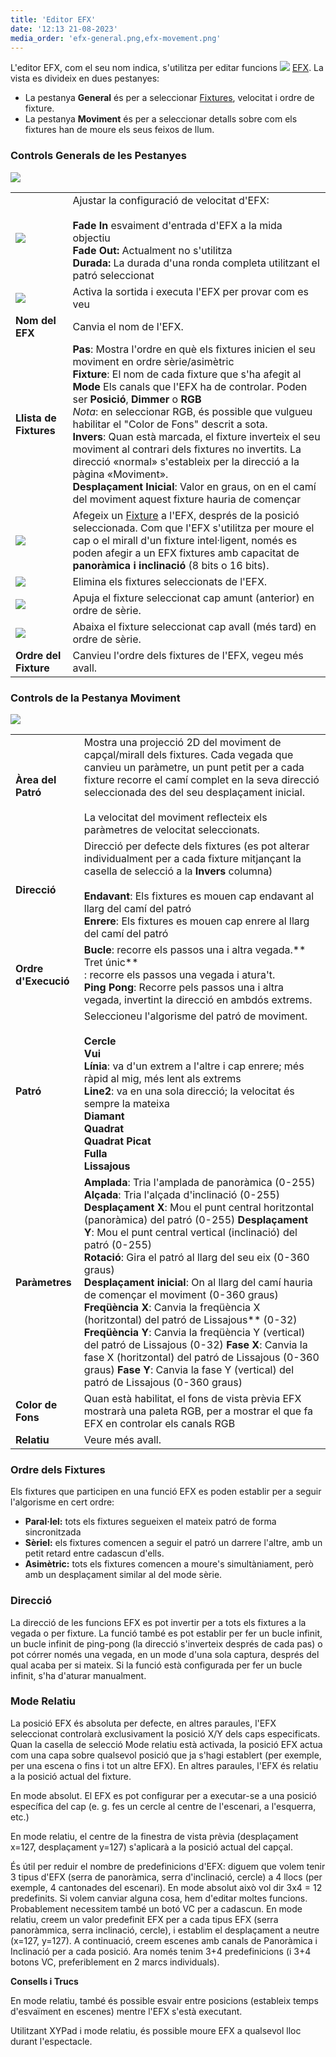 ```yaml
---
title: 'Editor EFX'
date: '12:13 21-08-2023'
media_order: 'efx-general.png,efx-movement.png'
---
```


L'editor EFX, com el seu nom indica, s'utilitza per editar funcions ![](/basics/efx.png) [EFX](/basics/glossary-and-concepts#efx). La vista es divideix en dues pestanyes:

* La pestanya **General** és per a seleccionar [Fixtures](/basics/glossary-and-concepts#fixtures), velocitat i ordre de fixture.
* La pestanya **Moviment** és per a seleccionar detalls sobre com els fixtures han de moure els seus feixos de llum.

### Controls Generals de les Pestanyes

![](efx-general.png)

|     |     |
| --- | --- |
| ![](/basics/speed.png) | Ajustar la configuració de velocitat d'EFX:<br><br> **Fade In** esvaiment d'entrada d'EFX a la mida objectiu<br> **Fade Out:** Actualment no s'utilitza<br> **Durada:** La durada d'una ronda completa utilitzant el patró seleccionat |
| ![](/basics/player_play.png) | Activa la sortida i executa l'EFX per provar com es veu |
| **Nom del EFX** | Canvia el nom de l'EFX. |
| **Llista de Fixtures** | **Pas**: Mostra l'ordre en què els fixtures inicien el seu moviment en ordre sèrie/asimètric<br> **Fixture**: El nom de cada fixture que s'ha afegit al<br> **Mode** Els canals que l'EFX ha de controlar. Poden ser **Posició**, **Dimmer** o **RGB** <br>*Nota*: en seleccionar RGB, és possible que vulgueu habilitar el "Color de Fons" descrit a sota.<br> **Invers**: Quan està marcada, el fixture inverteix el seu moviment al contrari dels fixtures no invertits. La direcció «normal» s'estableix per la direcció a la pàgina «Moviment».<br>**Desplaçament Inicial**: Valor en graus, on en el camí del moviment aquest fixture hauria de començar |
| ![](/basics/edit_add.png) | Afegeix un  [Fixture](/basics/glossary-and-concepts#fixtures) a l'EFX, després de la posició seleccionada. Com que l'EFX s'utilitza per moure el cap o el mirall d'un fixture intel·ligent, només es poden afegir a un EFX fixtures amb capacitat de **panoràmica i inclinació** (8 bits o 16 bits). |
| ![](/basics/edit_remove.png) | Elimina els fixtures seleccionats de l'EFX. |
| ![](/basics/up.png) | Apuja el fixture seleccionat cap amunt (anterior) en ordre de sèrie. |
| ![](/basics/down.png) | Abaixa el fixture seleccionat cap avall (més tard) en ordre de sèrie. |
| **Ordre del Fixture** | Canvieu l'ordre dels fixtures de l'EFX, vegeu més avall. |

### Controls de la Pestanya Moviment

![](efx-movement.png)

|     |     |
| --- | --- |
| **Àrea del Patró** | Mostra una projecció 2D del moviment de capçal/mirall dels fixtures. Cada vegada que canvieu un paràmetre, un punt petit per a cada fixture recorre el camí complet en la seva direcció seleccionada des del seu desplaçament inicial.<br><br>La velocitat del moviment reflecteix els paràmetres de velocitat seleccionats. |
| **Direcció** | Direcció per defecte dels fixtures (es pot alterar individualment per a cada fixture mitjançant la casella de selecció a la **Invers** columna)<br><br>**Endavant**: Els fixtures es mouen cap endavant al llarg del camí del patró<br>**Enrere**: Els fixtures es mouen cap enrere al llarg del camí del patró |
| **Ordre d'Execució** | **Bucle**: recorre els passos una i altra vegada.** Tret únic**<br>: recorre els passos una vegada i atura't.<br>**Ping Pong**: Recorre pels passos una i altra vegada, invertint la direcció en ambdós extrems. |
| **Patró** | Seleccioneu l'algorisme del patró de moviment.<br><br>**Cercle**<br>**Vui**<br>**Línia**: va d'un extrem a l'altre i cap enrere; més ràpid al mig, més lent als extrems<br>**Line2**: va en una sola direcció; la velocitat és sempre la mateixa<br>**Diamant**<br>**Quadrat**<br>**Quadrat Picat**<br>**Fulla**<br>**Lissajous** |
| **Paràmetres** | **Amplada**: Tria l'amplada de panoràmica (0-255)<br>**Alçada**: Tria l'alçada d'inclinació (0-255) **Desplaçament X**: Mou el punt central horitzontal (panoràmica) del patró (0-255) **Desplaçament Y**: Mou el punt central vertical (inclinació) del patró (0-255)<br>**Rotació**: Gira el patró al llarg del seu eix (0-360 graus)<br>**Desplaçament inicial**: On al llarg del camí hauria de començar el moviment (0-360 graus) **Freqüència X**: Canvia la freqüència X (horitzontal) del patró de Lissajous** (0-32) **Freqüència Y**: Canvia la freqüència Y (vertical) del patró de Lissajous (0-32) **Fase X**: Canvia la fase X (horitzontal) del patró de Lissajous (0-360 graus) **Fase Y**: Canvia la fase Y (vertical) del patró de Lissajous (0-360 graus) |
| **Color de Fons** | Quan està habilitat, el fons de vista prèvia EFX mostrarà una paleta RGB, per a mostrar el que fa EFX en controlar els canals RGB |
| **Relatiu** | Veure més avall. |

### Ordre dels Fixtures

Els fixtures que participen en una funció EFX es poden establir per a seguir l'algorisme en cert ordre:

* **Paral·lel:** tots els fixtures segueixen el mateix patró de forma sincronitzada
* **Sèriel:** els fixtures comencen a seguir el patró un darrere l'altre, amb un petit retard entre cadascun d'ells.
* **Asimètric:** tots els fixtures comencen a moure's simultàniament, però amb un desplaçament similar al del mode sèrie.

### Direcció

La direcció de les funcions EFX es pot invertir per a tots els fixtures a la vegada o per fixture. La funció també es pot establir per fer un bucle infinit, un bucle infinit de ping-pong (la direcció s'inverteix després de cada pas) o pot córrer només una vegada, en un mode d'una sola captura, després del qual acaba per si mateix. Si la funció està configurada per fer un bucle infinit, s'ha d'aturar manualment.

### Mode Relatiu

La posició EFX és absoluta per defecte, en altres paraules, l'EFX seleccionat controlarà exclusivament la posició X/Y dels caps especificats. Quan la casella de selecció Mode relatiu està activada, la posició EFX actua com una capa sobre qualsevol posició que ja s'hagi establert (per exemple, per una escena o fins i tot un altre EFX). En altres paraules, l'EFX és relatiu a la posició actual del fixture.

En mode absolut. El EFX es pot configurar per a executar-se a una posició específica del cap (e. g. fes un cercle al centre de l'escenari, a l'esquerra, etc.)

En mode relatiu, el centre de la finestra de vista prèvia (desplaçament x=127, desplaçament y=127) s'aplicarà a la posició actual del capçal.

És útil per reduir el nombre de predefinicions d'EFX: diguem que volem tenir 3 tipus d'EFX (serra de panoràmica, serra d'inclinació, cercle) a 4 llocs (per exemple, 4 cantonades del escenari). En mode absolut això vol dir 3x4 = 12 predefinits. Si volem canviar alguna cosa, hem d'editar moltes funcions. Probablement necessitem també un botó VC per a cadascun. En mode relatiu, creem un valor predefinit EFX per a cada tipus EFX (serra panoràmmica, serra inclinació, cercle), i establim el desplaçament a neutre (x=127, y=127). A continuació, creem escenes amb canals de Panoràmica i Inclinació per a cada posició. Ara només tenim 3+4 predefinicions (i 3+4 botons VC, preferiblement en 2 marcs individuals).

**Consells i Trucs**

En mode relatiu, també és possible esvair entre posicions (estableix temps d'esvaïment en escenes) mentre l'EFX s'està executant.

Utilitzant XYPad i mode relatiu, és possible moure EFX a qualsevol lloc durant l'espectacle.
